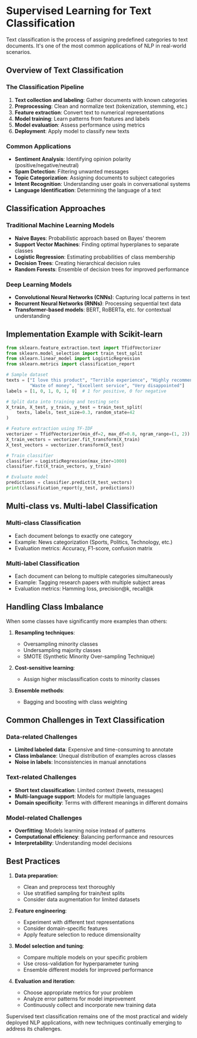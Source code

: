 # Supervised Learning for Text Classification

Text classification is the process of assigning predefined categories to text documents. It's one of the most common applications of NLP in real-world scenarios.

## Overview of Text Classification

### The Classification Pipeline
1. **Text collection and labeling**: Gather documents with known categories
2. **Preprocessing**: Clean and normalize text (tokenization, stemming, etc.)
3. **Feature extraction**: Convert text to numerical representations
4. **Model training**: Learn patterns from features and labels
5. **Model evaluation**: Assess performance using metrics
6. **Deployment**: Apply model to classify new texts

### Common Applications
- **Sentiment Analysis**: Identifying opinion polarity (positive/negative/neutral)
- **Spam Detection**: Filtering unwanted messages
- **Topic Categorization**: Assigning documents to subject categories
- **Intent Recognition**: Understanding user goals in conversational systems
- **Language Identification**: Determining the language of a text

## Classification Approaches

### Traditional Machine Learning Models
- **Naive Bayes**: Probabilistic approach based on Bayes' theorem
- **Support Vector Machines**: Finding optimal hyperplanes to separate classes
- **Logistic Regression**: Estimating probabilities of class membership
- **Decision Trees**: Creating hierarchical decision rules
- **Random Forests**: Ensemble of decision trees for improved performance

### Deep Learning Models
- **Convolutional Neural Networks (CNNs)**: Capturing local patterns in text
- **Recurrent Neural Networks (RNNs)**: Processing sequential text data
- **Transformer-based models**: BERT, RoBERTa, etc. for contextual understanding

## Implementation Example with Scikit-learn

```python
from sklearn.feature_extraction.text import TfidfVectorizer
from sklearn.model_selection import train_test_split
from sklearn.linear_model import LogisticRegression
from sklearn.metrics import classification_report

# Sample dataset
texts = ["I love this product", "Terrible experience", "Highly recommended", 
         "Waste of money", "Excellent service", "Very disappointed"]
labels = [1, 0, 1, 0, 1, 0]  # 1 for positive, 0 for negative

# Split data into training and testing sets
X_train, X_test, y_train, y_test = train_test_split(
    texts, labels, test_size=0.3, random_state=42
)

# Feature extraction using TF-IDF
vectorizer = TfidfVectorizer(min_df=2, max_df=0.8, ngram_range=(1, 2))
X_train_vectors = vectorizer.fit_transform(X_train)
X_test_vectors = vectorizer.transform(X_test)

# Train classifier
classifier = LogisticRegression(max_iter=1000)
classifier.fit(X_train_vectors, y_train)

# Evaluate model
predictions = classifier.predict(X_test_vectors)
print(classification_report(y_test, predictions))
```

## Multi-class vs. Multi-label Classification

### Multi-class Classification
- Each document belongs to exactly one category
- Example: News categorization (Sports, Politics, Technology, etc.)
- Evaluation metrics: Accuracy, F1-score, confusion matrix

### Multi-label Classification
- Each document can belong to multiple categories simultaneously
- Example: Tagging research papers with multiple subject areas
- Evaluation metrics: Hamming loss, precision@k, recall@k

## Handling Class Imbalance

When some classes have significantly more examples than others:

1. **Resampling techniques**:
   - Oversampling minority classes
   - Undersampling majority classes
   - SMOTE (Synthetic Minority Over-sampling Technique)

2. **Cost-sensitive learning**:
   - Assign higher misclassification costs to minority classes

3. **Ensemble methods**:
   - Bagging and boosting with class weighting

## Common Challenges in Text Classification

### Data-related Challenges
- **Limited labeled data**: Expensive and time-consuming to annotate
- **Class imbalance**: Unequal distribution of examples across classes
- **Noise in labels**: Inconsistencies in manual annotations

### Text-related Challenges
- **Short text classification**: Limited context (tweets, messages)
- **Multi-language support**: Models for multiple languages
- **Domain specificity**: Terms with different meanings in different domains

### Model-related Challenges
- **Overfitting**: Models learning noise instead of patterns
- **Computational efficiency**: Balancing performance and resources
- **Interpretability**: Understanding model decisions

## Best Practices

1. **Data preparation**:
   - Clean and preprocess text thoroughly
   - Use stratified sampling for train/test splits
   - Consider data augmentation for limited datasets

2. **Feature engineering**:
   - Experiment with different text representations
   - Consider domain-specific features
   - Apply feature selection to reduce dimensionality

3. **Model selection and tuning**:
   - Compare multiple models on your specific problem
   - Use cross-validation for hyperparameter tuning
   - Ensemble different models for improved performance

4. **Evaluation and iteration**:
   - Choose appropriate metrics for your problem
   - Analyze error patterns for model improvement
   - Continuously collect and incorporate new training data

Supervised text classification remains one of the most practical and widely deployed NLP applications, with new techniques continually emerging to address its challenges.

